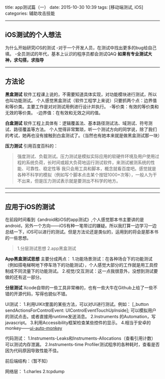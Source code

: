 title: app测试篇（一）
date: 2015-10-30 10:39
tags: [移动端测试, iOS]
categories: 辅助攻击技能 

---


iOS测试的个人想法
---

为什么开始研究iOS的测试
-对于一个开发人员，在测试中找出更多的bug给自己填。
-全员测试的年代，基本上认识的程序员都会测试QAQ
**如果有专业测试大神，求勾搭，求指导**

---
方法论
--
<b>黑盒测试</b>
    软件工程课上说的，不需要知道具体实现，对功能模块进行测试，所以也叫功能测试。
	个人感觉黑盒测试（软件工程学上来说）只要抓两个点：边界值和等价类。主要工作是对对测试用例进行设计并执行。
-等价类：有效的等价类和无效的等价类。
-边界值：在有效和无效之间的值。

<b>白盒测试</b>
 软件工程上具体有：逻辑覆盖法、基本路径测试法、域测试、符号测试、路径覆盖等方法。
个人觉得非常繁琐，听一个测试方向的同学说，除了我们的考试，她再也没有接触到白盒测试了。（当然也有她本来就是做黑盒测试那一块）

<b>压力测试</b>
引用百度百科的：
>强度测试、负载测试。压力测试是模拟实际应用的软硬件环境及用户使用过程的系统负荷，长时间或超大负荷地运行测试软件，来测试被测系统的性能、可靠性、稳定性等
我只会用工具和脚本，概念就看百度吧。感觉就是各种不科学的模拟（例如写个脚本点击某个按钮1000+次等），一般人为干不出来，但是压力测试表示就是要测出不科学的地方。

---

---

应用于iOS的测试
---

在前段时间看到《android和iOS的app测试》,个人感觉那本书主要讲的是android，另外一个方向——iOS有种一笔带过的嫌疑。所以我打算一边学习一边总结一下，iOS可以进行的测试。但是方法论还是类似的，运用到的将会是那本书的一些思想。
>1.分层测试思想
>2.app黑盒测试


<b>App黑盒测试思想</b>
主要分成两点：
1.功能场景测试：在各种场合下的功能测试（例如搭电梯啊地下停车场下的功能测试），个人感觉大部分的工作就是用工具控制成不同流量下的功能测试。
2.视觉/交互测试：这一点我很意外，没想到测试要做的还有这一部分。


<b>分层测试</b>
Xcode自带的一些工具非常棒的，也有一些大牛在Github上给了一些不错的开源代码，写得也貌似不错。

UI测试：
1.利用UIKit里面的某些方法，可以对UI进行测试。例如：
<php>[_button sendActionsForControlEvent: UIControlEventTouchUpInside]; </php>
可以模拟用户的测试点击。或者直接用runtime发送消息。
2.Instruments 的Automation，写javascript。
3.利用Accessibility框架检查某些控件的显示。
4.相当于安卓的monkey——[ui-auto-monkey](https://github.com/jonathanpenn/ui-auto-monkey)

代码测试：
1.Instruments-Leaks和Instruments-Allocations（查看引用计数）可以测试内存泄漏。
2.Instruments-time Profiler测试程序的各种耗时，查看是否因为代码原因导致性能不佳。

前后端结构：（暂不知）

网络层：
1.charles
2.tcpdump